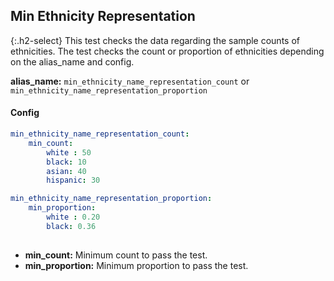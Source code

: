 
## Min Ethnicity Representation

<div class="main-docs" markdown="1"><div class="h3-box" markdown="1">

{:.h2-select}
This test checks the data regarding the sample counts of ethnicities. The test checks the count or proportion of  ethnicities depending on the alias_name and config.

**alias_name:** `min_ethnicity_name_representation_count` or `min_ethnicity_name_representation_proportion`


#### Config
```yaml
min_ethnicity_name_representation_count:
    min_count: 
        white : 50
        black: 10
        asian: 40
        hispanic: 30           
```

```yaml
min_ethnicity_name_representation_proportion:
    min_proportion: 
        white : 0.20
        black: 0.36
                
```
- **min_count:** Minimum count to pass the test.
- **min_proportion:** Minimum proportion to pass the test.

<!-- #### Examples -->
